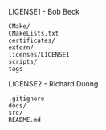 LICENSE1 - Bob Beck

```
CMake/
CMakeLists.txt
certificates/
extern/
licenses/LICENSE1
scripts/
tags
```




LICENSE2 - Richard Duong

```
.gitignore
docs/
src/
README.md
```
